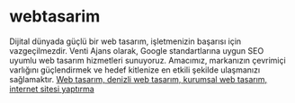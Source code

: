 # webtasarim
Dijital dünyada güçlü bir web tasarım, işletmenizin başarısı için vazgeçilmezdir. Venti Ajans olarak, Google standartlarına uygun SEO uyumlu web tasarım hizmetleri sunuyoruz. Amacımız, markanızın çevrimiçi varlığını güçlendirmek ve hedef kitlenize en etkili şekilde ulaşmanızı sağlamaktır.
<a href="(https://www.ventiajans.com/web-tasarim/)">Web tasarım, denizli web tasarım, kurumsal web tasarım, internet sitesi yaptırma</a>
